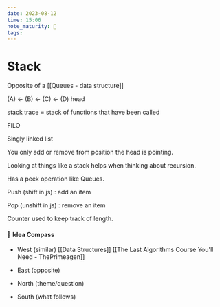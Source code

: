 ```yaml
---
date: 2023-08-12
time: 15:06
note_maturity: 🌱
tags: 
---
```


# Stack

Opposite of a [[Queues - data structure]]

(A) <- (B) <- (C) <- (D)
								head

stack trace = stack of functions that have been called

FILO

Singly linked list

You only add or remove from position the head is pointing.

Looking at things like a stack helps when thinking about recursion.

Has a peek operation like Queues.

Push (shift in js) : add an item

Pop (unshift in js) : remove an item

Counter used to keep track of length.













#### 🧭  Idea Compass
- West  (similar) 
[[Data Structures]]
[[The Last Algorithms Course You'll Need - ThePrimeagen]]
- East (opposite)

- North (theme/question)

- South (what follows)
